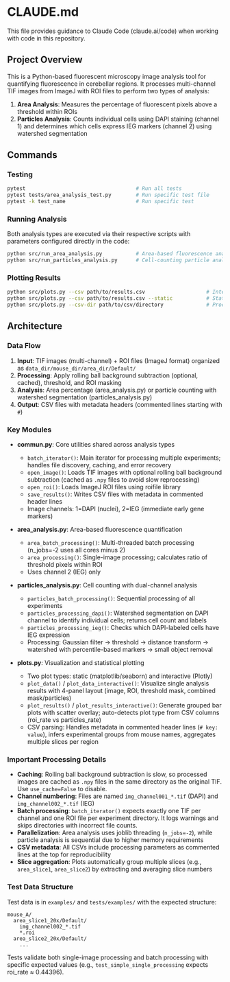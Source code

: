 # CLAUDE.md

This file provides guidance to Claude Code (claude.ai/code) when working with code in this repository.

## Project Overview

This is a Python-based fluorescent microscopy image analysis tool for quantifying fluorescence in cerebellar regions. It processes multi-channel TIF images from ImageJ with ROI files to perform two types of analysis:

1. **Area Analysis**: Measures the percentage of fluorescent pixels above a threshold within ROIs
2. **Particles Analysis**: Counts individual cells using DAPI staining (channel 1) and determines which cells express IEG markers (channel 2) using watershed segmentation

## Commands

### Testing
```bash
pytest                                    # Run all tests
pytest tests/area_analysis_test.py        # Run specific test file
pytest -k test_name                       # Run specific test
```

### Running Analysis

Both analysis types are executed via their respective scripts with parameters configured directly in the code:

```bash
python src/run_area_analysis.py           # Area-based fluorescence analysis
python src/run_particles_analysis.py      # Cell-counting particle analysis
```

### Plotting Results

```bash
python src/plots.py --csv path/to/results.csv                    # Interactive plot (Plotly)
python src/plots.py --csv path/to/results.csv --static           # Static plot (matplotlib)
python src/plots.py --csv-dir path/to/csv/directory              # Process multiple CSVs
```

## Architecture

### Data Flow

1. **Input**: TIF images (multi-channel) + ROI files (ImageJ format) organized as `data_dir/mouse_dir/area_dir/Default/`
2. **Processing**: Apply rolling ball background subtraction (optional, cached), threshold, and ROI masking
3. **Analysis**: Area percentage (area_analysis.py) or particle counting with watershed segmentation (particles_analysis.py)
4. **Output**: CSV files with metadata headers (commented lines starting with `#`)

### Key Modules

- **commun.py**: Core utilities shared across analysis types
  - `batch_iterator()`: Main iterator for processing multiple experiments; handles file discovery, caching, and error recovery
  - `open_image()`: Loads TIF images with optional rolling ball background subtraction (cached as `.npy` files to avoid slow reprocessing)
  - `open_roi()`: Loads ImageJ ROI files using roifile library
  - `save_results()`: Writes CSV files with metadata in commented header lines
  - Image channels: 1=DAPI (nuclei), 2=IEG (immediate early gene markers)

- **area_analysis.py**: Area-based fluorescence quantification
  - `area_batch_processing()`: Multi-threaded batch processing (n_jobs=-2 uses all cores minus 2)
  - `area_processing()`: Single-image processing; calculates ratio of threshold pixels within ROI
  - Uses channel 2 (IEG) only

- **particles_analysis.py**: Cell counting with dual-channel analysis
  - `particles_batch_processing()`: Sequential processing of all experiments
  - `particles_processing_dapi()`: Watershed segmentation on DAPI channel to identify individual cells; returns cell count and labels
  - `particles_processing_ieg()`: Checks which DAPI-labeled cells have IEG expression
  - Processing: Gaussian filter → threshold → distance transform → watershed with percentile-based markers → small object removal

- **plots.py**: Visualization and statistical plotting
  - Two plot types: static (matplotlib/seaborn) and interactive (Plotly)
  - `plot_data()` / `plot_data_interactive()`: Visualize single analysis results with 4-panel layout (image, ROI, threshold mask, combined mask/particles)
  - `plot_results()` / `plot_results_interactive()`: Generate grouped bar plots with scatter overlay; auto-detects plot type from CSV columns (roi_rate vs particles_rate)
  - CSV parsing: Handles metadata in commented header lines (`# key: value`), infers experimental groups from mouse names, aggregates multiple slices per region

### Important Processing Details

- **Caching**: Rolling ball background subtraction is slow, so processed images are cached as `.npy` files in the same directory as the original TIF. Use `use_cache=False` to disable.
- **Channel numbering**: Files are named `img_channel001_*.tif` (DAPI) and `img_channel002_*.tif` (IEG)
- **Batch processing**: `batch_iterator()` expects exactly one TIF per channel and one ROI file per experiment directory. It logs warnings and skips directories with incorrect file counts.
- **Parallelization**: Area analysis uses joblib threading (`n_jobs=-2`), while particle analysis is sequential due to higher memory requirements
- **CSV metadata**: All CSVs include processing parameters as commented lines at the top for reproducibility
- **Slice aggregation**: Plots automatically group multiple slices (e.g., `area_slice1`, `area_slice2`) by extracting and averaging slice numbers

### Test Data Structure

Test data is in `examples/` and `tests/examples/` with the expected structure:
```
mouse_A/
  area_slice1_20x/Default/
    img_channel002_*.tif
    *.roi
  area_slice2_20x/Default/
    ...
```

Tests validate both single-image processing and batch processing with specific expected values (e.g., `test_simple_single_processing` expects roi_rate ≈ 0.44396).
